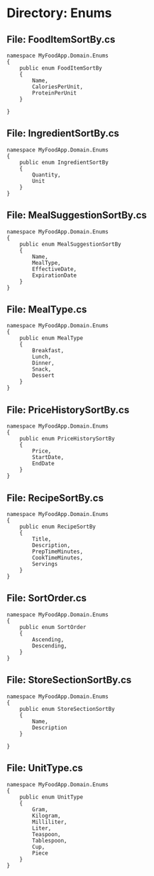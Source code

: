 # Directory: Enums

## File: FoodItemSortBy.cs

```
namespace MyFoodApp.Domain.Enums
{
    public enum FoodItemSortBy
    {
        Name,
        CaloriesPerUnit,
        ProteinPerUnit
    }

}

```

## File: IngredientSortBy.cs

```
namespace MyFoodApp.Domain.Enums
{
    public enum IngredientSortBy
    {
        Quantity,
        Unit
    }
}

```

## File: MealSuggestionSortBy.cs

```
namespace MyFoodApp.Domain.Enums
{
    public enum MealSuggestionSortBy
    {
        Name,
        MealType,
        EffectiveDate,
        ExpirationDate
    }
}

```

## File: MealType.cs

```
namespace MyFoodApp.Domain.Enums
{
    public enum MealType
    {
        Breakfast,
        Lunch,
        Dinner,
        Snack,
        Dessert
    }
}

```

## File: PriceHistorySortBy.cs

```
namespace MyFoodApp.Domain.Enums
{
    public enum PriceHistorySortBy
    {
        Price,
        StartDate,
        EndDate
    }
}

```

## File: RecipeSortBy.cs

```
namespace MyFoodApp.Domain.Enums
{
    public enum RecipeSortBy
    {
        Title,
        Description,
        PrepTimeMinutes,
        CookTimeMinutes,
        Servings
    }
}

```

## File: SortOrder.cs

```
namespace MyFoodApp.Domain.Enums
{
    public enum SortOrder
    {
        Ascending,
        Descending,
    }
}

```

## File: StoreSectionSortBy.cs

```
namespace MyFoodApp.Domain.Enums
{
    public enum StoreSectionSortBy
    {
        Name,
        Description
    }

}

```

## File: UnitType.cs

```
namespace MyFoodApp.Domain.Enums
{
    public enum UnitType
    {
        Gram,
        Kilogram,
        Milliliter,
        Liter,
        Teaspoon,
        Tablespoon,
        Cup,
        Piece
    }
}

```

